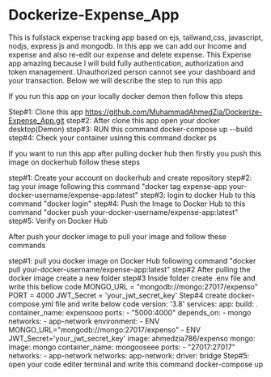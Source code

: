 # Dockerize-Expense_App
This is fullstack expense tracking app based on ejs, tailwand,css, javascript, nodjs, express js and mongodb.
In this app we can add our Income and expense and also re-edit our expense and delete expense.
This Expense app amazing because I will buld fully authentication, authorization and token management.
Unauthorized person cannot see your dashboard and your transaction.
Below we will describe the step to run this app

If you run this app on your locally docker demon then follow this steps

Step#1: Clone this app https://github.com/MuhammadAhmedZia/Dockerize-Expense_App.git
step#2: After clone this app open your docker desktop(Demon)
step#3: RUN this command docker-compose up --build
step#4: Check your container usinng this command docker ps

If you want to run this app after pulling  docker hub then firstly you push this image on dockerhub 
follow these steps 

step#1: Create your account on dockerhub and create repository
step#2: tag your image following this command  "docker tag expense-app your-docker-username/expense-app:latest"
step#3: login to docker Hub to this command "docker login"
step#4: Push the Image to Docker Hub to this command "docker push your-docker-username/expense-app:latest"
step#5: Verify on Docker Hub

After push your docker image to pull your image and follow these commands

step#1: pull you docker image on Docker Hub following command "docker pull your-docker-username/expense-app:latest"
step#2 After pulling the docker image create a new folder
step#3 Inside folder create .env file and write this bellow code
  MONGO_URL = "mongodb://mongo:27017/expenso"
  PORT = 4000
  JWT_Secret = 'your_jwt_secret_key'
Step#4  create docker-compose.yml file and write below code
  version: '3.8'
services:
  app:
    build: .
    container_name: expensooo
    ports:
      - "5000:4000"
    depends_on:
      - mongo
    networks:
      - app-network
    environment:
      - ENV MONGO_URL="mongodb://mongo:27017/expenso"
      - ENV JWT_Secret='your_jwt_secret_key'
    image: ahmedzia786/expenso
  mongo:
    image: mongo
    container_name: mongooseee
    ports:
      - "27017:27017"
    networks:
      - app-network
networks:
  app-network:
    driver: bridge
  Step#5: open your code editer terminal and write this command docker-compose up
  

